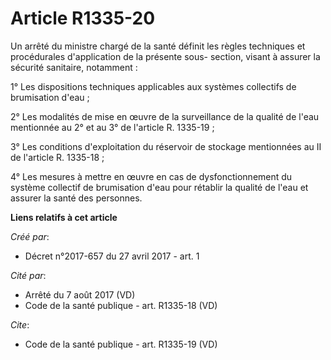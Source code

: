 # Article R1335-20

Un arrêté du ministre chargé de la santé définit les règles techniques et procédurales d'application de la présente sous-
section, visant à assurer la sécurité sanitaire, notamment :

1° Les dispositions techniques applicables aux systèmes collectifs de brumisation d'eau ;

2° Les modalités de mise en œuvre de la surveillance de la qualité de l'eau mentionnée au 2° et au 3° de l'article R.
1335-19 ;

3° Les conditions d'exploitation du réservoir de stockage mentionnées au II de l'article R. 1335-18 ;

4° Les mesures à mettre en œuvre en cas de dysfonctionnement du système collectif de brumisation d'eau pour rétablir la
qualité de l'eau et assurer la santé des personnes.

**Liens relatifs à cet article**

_Créé par_:

  - Décret n°2017-657 du 27 avril 2017 - art. 1

_Cité par_:

  - Arrêté du 7 août 2017 (VD)
  - Code de la santé publique - art. R1335-18 (VD)

_Cite_:

  - Code de la santé publique - art. R1335-19 (VD)

